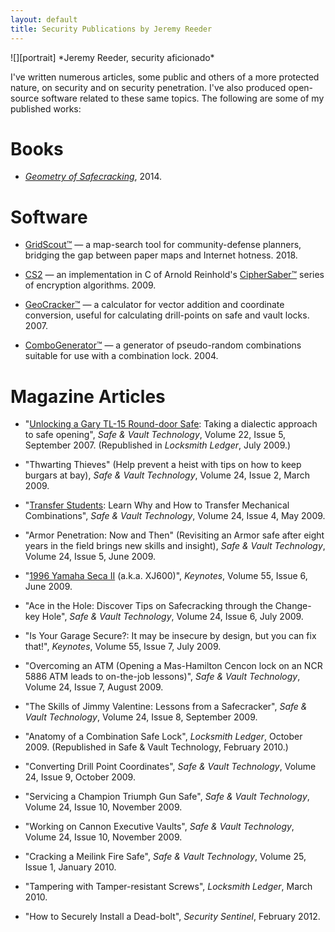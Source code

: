 ```yaml
---
layout: default
title: Security Publications by Jeremy Reeder
---
```


<div class="gallery" markdown="1">
![][portrait]
*Jeremy Reeder, security aficionado*
</div>

I've written numerous articles, some public and others of a more protected
nature, on security and on security penetration. I've also produced open-source
software related to these same topics. The following are some of my published
works:

# Books
- _[Geometry of Safecracking][geometry]_, 2014.

# Software
- [GridScout™][gridscout] — a map-search tool for community-defense planners,
  bridging the gap between paper maps and Internet hotness. 2018.

- [CS2][saber-source] — an implementation in C of Arnold Reinhold's
  [CipherSaber™][saber-home] series of encryption algorithms. 2009.

- [GeoCracker™][tools] — a calculator for vector addition and coordinate
  conversion, useful for calculating drill-points on safe and vault locks.
  2007.

- [ComboGenerator™][tools] — a generator of pseudo-random combinations suitable
  for use with a combination lock. 2004.

# Magazine Articles
- "[Unlocking a Gary TL-15 Round-door Safe][gary-tl15]: Taking a dialectic
  approach to safe opening", _Safe & Vault Technology_, Volume 22, Issue 5,
  September 2007.  (Republished in _Locksmith Ledger_, July 2009.)

- "Thwarting Thieves" (Help prevent a heist with tips on how to keep burgars at
  bay), _Safe & Vault Technology_, Volume 24, Issue 2, March 2009.

- "[Transfer Students][transferring]: Learn Why and How to Transfer Mechanical
  Combinations", _Safe & Vault Technology_, Volume 24, Issue 4, May 2009.

- "Armor Penetration: Now and Then" (Revisiting an Armor safe after eight years
  in the field brings new skills and insight), _Safe & Vault Technology_,
  Volume 24, Issue 5, June 2009.

- "[1996 Yamaha Seca II][yamaha] (a.k.a. XJ600)", _Keynotes_, Volume 55, Issue
  6, June 2009.

- "Ace in the Hole: Discover Tips on Safecracking through the Change-key Hole",
  _Safe & Vault Technology_, Volume 24, Issue 6, July 2009.

- "Is Your Garage Secure?: It may be insecure by design, but you can fix
  that!", _Keynotes_, Volume 55, Issue 7, July 2009.

- "Overcoming an ATM (Opening a Mas-Hamilton Cencon lock on an NCR 5886 ATM
  leads to on-the-job lessons)", _Safe & Vault Technology_, Volume 24, Issue 7,
  August 2009.

- "The Skills of Jimmy Valentine: Lessons from a Safecracker", _Safe & Vault
  Technology_, Volume 24, Issue 8, September 2009.

- "Anatomy of a Combination Safe Lock", _Locksmith Ledger_, October 2009.
  (Republished in Safe & Vault Technology, February 2010.)

- "Converting Drill Point Coordinates", _Safe & Vault Technology_, Volume 24,
  Issue 9, October 2009.

- "Servicing a Champion Triumph Gun Safe", _Safe & Vault Technology_, Volume
  24, Issue 10, November 2009.

- "Working on Cannon Executive Vaults", _Safe & Vault Technology_, Volume 24,
  Issue 10, November 2009.

- "Cracking a Meilink Fire Safe", _Safe & Vault Technology_, Volume 25, Issue
  1, January 2010.

- "Tampering with Tamper-resistant Screws", _Locksmith Ledger_, March 2010.

- "How to Securely Install a Dead-bolt", _Security Sentinel_, February 2012.


[garage]:       articles/Is_Your_Garage_Secure/index.htm
[gary-tl15]:    articles/Unlocking_a_Gary_TL-15_Round-door_Safe/
[geometry]:     https://www.lulu.com/shop/jeremy-reeder/geometry-of-safecracking/hardcover/product-21408287.html
[gridscout]:    https://www.gridscout.net/
[portrait]:     images/JeremyReeder.jpg
[saber-home]:   http://ciphersaber.gurus.org/
[saber-source]: download/cs2.c
[tools]:        tools#software
[transferring]: articles/Transfer_Students/
[yamaha]:       articles/1996_Yamaha_Seca_II/index.htm
